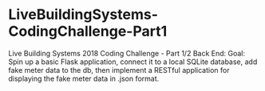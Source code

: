 # LiveBuildingSystems-CodingChallenge-Part1
Live Building Systems 2018 Coding Challenge - Part 1/2 Back End: Goal: Spin up a basic Flask application, connect it to a local SQLite database, add fake meter data to the db, then implement a RESTful application for displaying the fake meter data in .json format.
